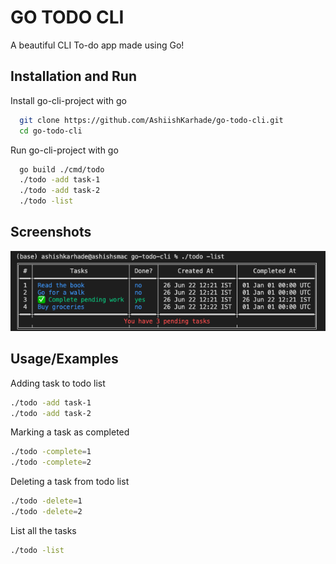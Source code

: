 
# GO TODO CLI

A beautiful CLI To-do app made using Go!




## Installation and Run

Install go-cli-project with go

```bash
  git clone https://github.com/AshiishKarhade/go-todo-cli.git
  cd go-todo-cli 
```

Run go-cli-project with go

```bash
  go build ./cmd/todo 
  ./todo -add task-1
  ./todo -add task-2
  ./todo -list 
```
    
## Screenshots

![App Screenshot](https://github.com/AshiishKarhade/go-todo-cli/blob/main/cli-app.png)


## Usage/Examples

Adding task to todo list 
```bash
./todo -add task-1
./todo -add task-2
```
Marking a task as completed 
```bash
./todo -complete=1
./todo -complete=2
```
Deleting a task from todo list 
```bash
./todo -delete=1
./todo -delete=2
```
List all the tasks
```bash
./todo -list
```
